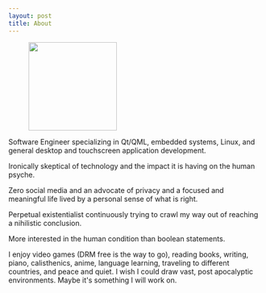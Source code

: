 ```yaml
---
layout: post
title: About
---
```


<figure>
  <img src="../img/logo-icon.jpg" align="center" width="175" height="175">
</figure> 

Software Engineer specializing in Qt/QML, embedded systems, Linux, and general desktop and touchscreen application development.  

Ironically skeptical of technology and the impact it is having on the human psyche.  

Zero social media and an advocate of privacy and a focused and meaningful life lived by a personal sense of what is right.

Perpetual existentialist continuously trying to crawl my way out of reaching a nihilistic conclusion.

More interested in the human condition than boolean statements.

I enjoy video games (DRM free is the way to go), reading books, writing, piano, calisthenics, anime, language learning, traveling to different countries, and peace and quiet.  I wish I could draw vast, post apocalyptic environments.  Maybe it's something I will work on. 
